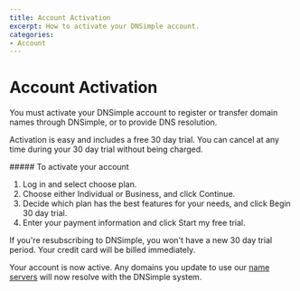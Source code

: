 ```yaml
---
title: Account Activation
excerpt: How to activate your DNSimple account.
categories:
- Account
---
```


# Account Activation

You must activate your DNSimple account to register or transfer domain names through DNSimple, or to provide DNS resolution. 

Activation is easy and includes a free 30 day trial. You can cancel at any time during your 30 day trial without being charged.

<div class="section-steps" markdown="1">
##### To activate your account

1. Log in and select <label>choose plan</label>.
1. Choose either <label>Individual</label> or <label>Business</label>, and click <label>Continue</label>.
1. Decide which plan has the best features for your needs, and click <label>Begin 30 day trial</label>.
1. Enter your payment information and click <label>Start my free trial</label>.

<note>
If you're resubscribing to DNSimple, you won't have a new 30 day trial period. Your credit card will be billed immediately.
</note>

Your account is now active. Any domains you update to use our [name servers](/articles/dnsimple-nameservers) will now resolve with the DNSimple system.

